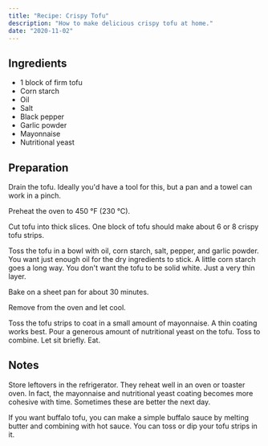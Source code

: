 ```yaml
---
title: "Recipe: Crispy Tofu"
description: "How to make delicious crispy tofu at home."
date: "2020-11-02"
---
```


## Ingredients

- 1 block of firm tofu
- Corn starch
- Oil
- Salt
- Black pepper
- Garlic powder
- Mayonnaise
- Nutritional yeast

## Preparation

Drain the tofu. Ideally you'd have a tool for this, but a pan and a towel can
work in a pinch.

Preheat the oven to 450 °F (230 °C).

Cut tofu into thick slices. One block of tofu should make about 6 or 8 crispy
tofu strips.

Toss the tofu in a bowl with oil, corn starch, salt, pepper, and garlic powder.
You want just enough oil for the dry ingredients to stick. A little corn starch
goes a long way. You don't want the tofu to be solid white. Just a very thin
layer.

Bake on a sheet pan for about 30 minutes.

Remove from the oven and let cool.

Toss the tofu strips to coat in a small amount of mayonnaise. A thin coating
works best. Pour a generous amount of nutritional yeast on the tofu. Toss to
combine. Let sit briefly. Eat.

## Notes

Store leftovers in the refrigerator. They reheat well in an oven or toaster
oven. In fact, the mayonnaise and nutritional yeast coating becomes more
cohesive with time. Sometimes these are better the next day.

If you want buffalo tofu, you can make a simple buffalo sauce by melting butter
and combining with hot sauce. You can toss or dip your tofu strips in it.
